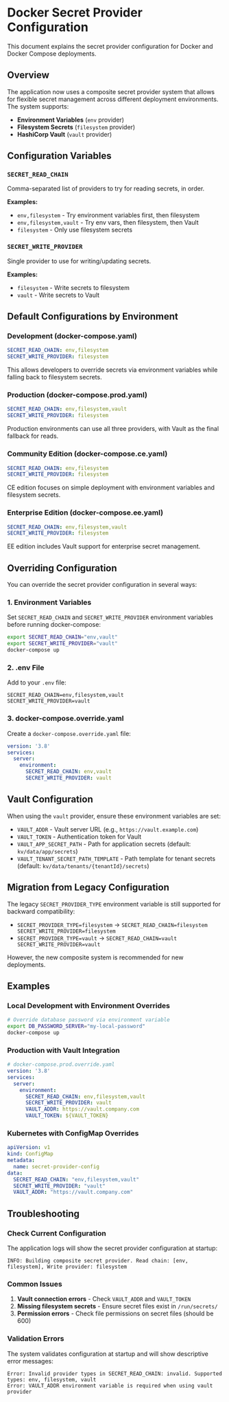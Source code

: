 # Docker Secret Provider Configuration

This document explains the secret provider configuration for Docker and Docker Compose deployments.

## Overview

The application now uses a composite secret provider system that allows for flexible secret management across different deployment environments. The system supports:

- **Environment Variables** (`env` provider)
- **Filesystem Secrets** (`filesystem` provider) 
- **HashiCorp Vault** (`vault` provider)

## Configuration Variables

### `SECRET_READ_CHAIN`
Comma-separated list of providers to try for reading secrets, in order.

**Examples:**
- `env,filesystem` - Try environment variables first, then filesystem
- `env,filesystem,vault` - Try env vars, then filesystem, then Vault
- `filesystem` - Only use filesystem secrets

### `SECRET_WRITE_PROVIDER`
Single provider to use for writing/updating secrets.

**Examples:**
- `filesystem` - Write secrets to filesystem
- `vault` - Write secrets to Vault

## Default Configurations by Environment

### Development (docker-compose.yaml)
```yaml
SECRET_READ_CHAIN: env,filesystem
SECRET_WRITE_PROVIDER: filesystem
```
This allows developers to override secrets via environment variables while falling back to filesystem secrets.

### Production (docker-compose.prod.yaml)
```yaml
SECRET_READ_CHAIN: env,filesystem,vault
SECRET_WRITE_PROVIDER: filesystem
```
Production environments can use all three providers, with Vault as the final fallback for reads.

### Community Edition (docker-compose.ce.yaml)
```yaml
SECRET_READ_CHAIN: env,filesystem
SECRET_WRITE_PROVIDER: filesystem
```
CE edition focuses on simple deployment with environment variables and filesystem secrets.

### Enterprise Edition (docker-compose.ee.yaml)
```yaml
SECRET_READ_CHAIN: env,filesystem,vault
SECRET_WRITE_PROVIDER: filesystem
```
EE edition includes Vault support for enterprise secret management.

## Overriding Configuration

You can override the secret provider configuration in several ways:

### 1. Environment Variables
Set `SECRET_READ_CHAIN` and `SECRET_WRITE_PROVIDER` environment variables before running docker-compose:

```bash
export SECRET_READ_CHAIN="env,vault"
export SECRET_WRITE_PROVIDER="vault"
docker-compose up
```

### 2. .env File
Add to your `.env` file:

```
SECRET_READ_CHAIN=env,filesystem,vault
SECRET_WRITE_PROVIDER=vault
```

### 3. docker-compose.override.yaml
Create a `docker-compose.override.yaml` file:

```yaml
version: '3.8'
services:
  server:
    environment:
      SECRET_READ_CHAIN: env,vault
      SECRET_WRITE_PROVIDER: vault
```

## Vault Configuration

When using the `vault` provider, ensure these environment variables are set:

- `VAULT_ADDR` - Vault server URL (e.g., `https://vault.example.com`)
- `VAULT_TOKEN` - Authentication token for Vault
- `VAULT_APP_SECRET_PATH` - Path for application secrets (default: `kv/data/app/secrets`)
- `VAULT_TENANT_SECRET_PATH_TEMPLATE` - Path template for tenant secrets (default: `kv/data/tenants/{tenantId}/secrets`)

## Migration from Legacy Configuration

The legacy `SECRET_PROVIDER_TYPE` environment variable is still supported for backward compatibility:

- `SECRET_PROVIDER_TYPE=filesystem` → `SECRET_READ_CHAIN=filesystem SECRET_WRITE_PROVIDER=filesystem`
- `SECRET_PROVIDER_TYPE=vault` → `SECRET_READ_CHAIN=vault SECRET_WRITE_PROVIDER=vault`

However, the new composite system is recommended for new deployments.

## Examples

### Local Development with Environment Overrides
```bash
# Override database password via environment variable
export DB_PASSWORD_SERVER="my-local-password"
docker-compose up
```

### Production with Vault Integration
```yaml
# docker-compose.prod.override.yaml
version: '3.8'
services:
  server:
    environment:
      SECRET_READ_CHAIN: env,filesystem,vault
      SECRET_WRITE_PROVIDER: vault
      VAULT_ADDR: https://vault.company.com
      VAULT_TOKEN: ${VAULT_TOKEN}
```

### Kubernetes with ConfigMap Overrides
```yaml
apiVersion: v1
kind: ConfigMap
metadata:
  name: secret-provider-config
data:
  SECRET_READ_CHAIN: "env,filesystem,vault"
  SECRET_WRITE_PROVIDER: "vault"
  VAULT_ADDR: "https://vault.company.com"
```

## Troubleshooting

### Check Current Configuration
The application logs will show the secret provider configuration at startup:

```
INFO: Building composite secret provider. Read chain: [env, filesystem], Write provider: filesystem
```

### Common Issues

1. **Vault connection errors** - Check `VAULT_ADDR` and `VAULT_TOKEN`
2. **Missing filesystem secrets** - Ensure secret files exist in `/run/secrets/`
3. **Permission errors** - Check file permissions on secret files (should be 600)

### Validation Errors
The system validates configuration at startup and will show descriptive error messages:

```
Error: Invalid provider types in SECRET_READ_CHAIN: invalid. Supported types: env, filesystem, vault
Error: VAULT_ADDR environment variable is required when using vault provider
```